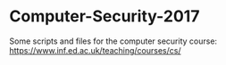 # Computer-Security-2017
Some scripts and files for the computer security course: https://www.inf.ed.ac.uk/teaching/courses/cs/
